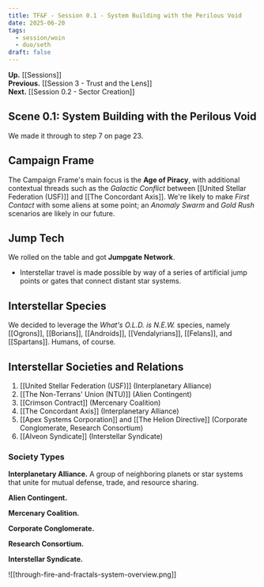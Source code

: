 ```yaml
---
title: TF&F - Session 0.1 - System Building with the Perilous Void
date: 2025-06-20
tags:
  - session/woin
  - duo/seth
draft: false
---
```

**Up.** [[Sessions]]<br/>
**Previous.** [[Session 3 - Trust and the Lens]]<br/>
**Next.** [[Session 0.2 - Sector Creation]]<br/>

## Scene 0.1: System Building with the Perilous Void

We made it through to step 7 on page 23. 

## Campaign Frame

The Campaign Frame's main focus is the **Age of Piracy**, with additional contextual threads such as the *Galactic Conflict* between [[United Stellar Federation (USF)]] and [[The Concordant Axis]]. We're likely to make *First Contact* with some aliens at some point; an *Anomaly Swarm* and *Gold Rush* scenarios are likely in our future.

## Jump Tech

We rolled on the table and got **Jumpgate Network**.

- Interstellar travel is made possible by way of a series of artificial jump points or gates that connect distant star systems.

## Interstellar Species

We decided to leverage the *What's O.L.D. is N.E.W.* species, namely [[Ogrons]], [[Borians]], [[Androids]], [[Vendalyrians]], [[Felans]], and [[Spartans]]. Humans, of course.

## Interstellar Societies and Relations

1. [[United Stellar Federation (USF)]] (Interplanetary Alliance)
2. [[The Non-Terrans' Union (NTU)]] (Alien Contingent)
3. [[Crimson Contract]] (Mercenary Coalition)
4. [[The Concordant Axis]] (Interplanetary Alliance)
5. [[Apex Systems Corporation]] and [[The Helion Directive]] (Corporate Conglomerate, Research Consortium)
6. [[Alveon Syndicate]] (Interstellar Syndicate)

### Society Types

**Interplanetary Alliance.** A group of neighboring planets or star systems that unite for
mutual defense, trade, and resource sharing.

**Alien Contingent.**

**Mercenary Coalition.**

**Corporate Conglomerate.**

**Research Consortium.**

**Interstellar Syndicate.**

![[through-fire-and-fractals-system-overview.png]]
